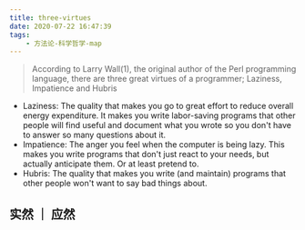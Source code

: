 ```yaml
---
title: three-virtues
date: 2020-07-22 16:47:39
tags:
    - 方法论-科学哲学-map
---
```


> According to Larry Wall(1), the original author of the Perl programming language, there are three great virtues of a programmer; Laziness, Impatience and Hubris

- Laziness: The quality that makes you go to great effort to reduce overall energy expenditure. It makes you write labor-saving programs that other people will find useful and document what you wrote so you don't have to answer so many questions about it.
- Impatience: The anger you feel when the computer is being lazy. This makes you write programs that don't just react to your needs, but actually anticipate them. Or at least pretend to.
- Hubris: The quality that makes you write (and maintain) programs that other people won't want to say bad things about.

## 实然 ｜ 应然